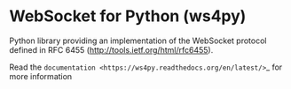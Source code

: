 WebSocket for Python (ws4py)
============================

Python library providing an implementation of the WebSocket protocol defined in RFC 6455 (http://tools.ietf.org/html/rfc6455).

Read the `documentation <https://ws4py.readthedocs.org/en/latest/>`_ for more information
